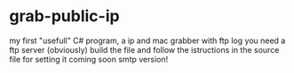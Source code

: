 # grab-public-ip
my first "usefull" C# program, a ip and mac grabber with ftp log
you need a ftp server (obviously)
build the file and follow the istructions in the source file for setting it
coming soon smtp version!

